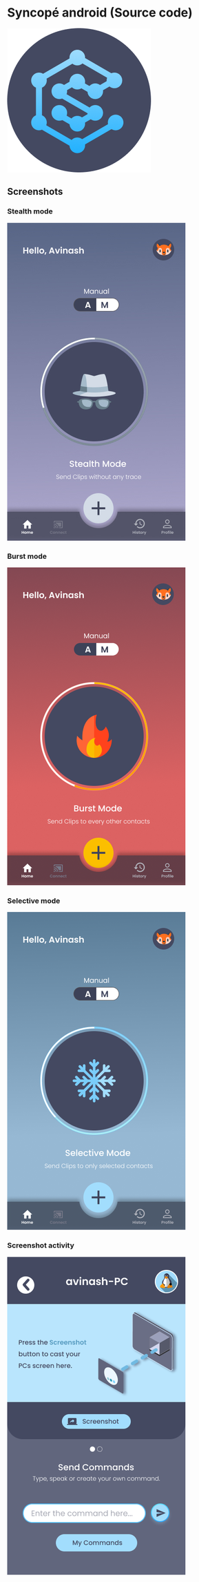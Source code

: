 # Syncopé android (Source code)
![](logo.png)

## Screenshots
### Stealth mode
![](stealth.jpg)
### Burst mode
![](burst.png)
### Selective mode
![](selective.png)
### Screenshot activity
![](Screenshot.png) 
